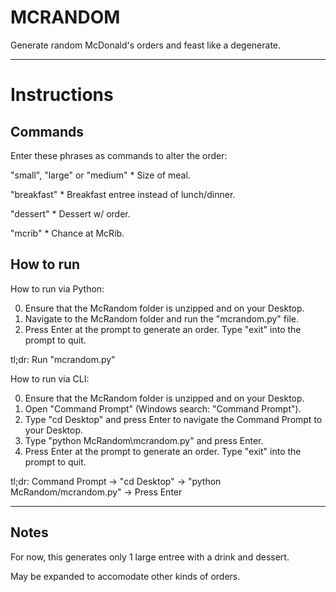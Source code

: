 MCRANDOM
========

Generate random McDonald's orders
and feast like a degenerate.

------------

Instructions
============

Commands
--------

Enter these phrases as commands to alter the order:

 "small", "large" or "medium" * Size of meal.
 
 "breakfast" * Breakfast entree instead of lunch/dinner.
 
 "dessert" * Dessert w/ order.
 
 "mcrib" * Chance at McRib.

How to run
----------

How to run via Python:

 0. Ensure that the McRandom folder is unzipped and on your Desktop.
 1. Navigate to the McRandom folder and run the "mcrandom.py" file.
 2. Press Enter at the prompt to generate an order. Type "exit" into the prompt to quit.
 
tl;dr: Run "mcrandom.py"

How to run via CLI:

 0. Ensure that the McRandom folder is unzipped and on your Desktop.
 1. Open "Command Prompt" (Windows search: "Command Prompt").
 2. Type "cd Desktop" and press Enter to navigate the Command Prompt to your Desktop.
 3. Type "python McRandom\mcrandom.py" and press Enter.
 4. Press Enter at the prompt to generate an order. Type "exit" into the prompt to quit.

tl;dr: Command Prompt -> "cd Desktop" -> "python McRandom/mcrandom.py" -> Press Enter

-----

Notes
-----

For now, this generates only 1 large entree with a drink and dessert.

May be expanded to accomodate other kinds of orders.

